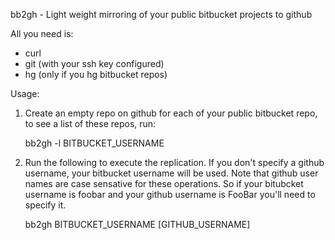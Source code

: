
bb2gh - Light weight mirroring of your public bitbucket projects to github


All you need is:
* curl
* git (with your ssh key configured)
* hg (only if you hg bitbucket repos)


Usage:

1. Create an empty repo on github for each of your public bitbucket repo, to
see a list of these repos, run:

    bb2gh -l BITBUCKET_USERNAME

1. Run the following to execute the replication.  If you don't specify a 
github username, your bitbucket username will be used.  Note that github 
user names are case sensative for these operations. So if your bitubcket 
username is foobar and your github username is FooBar you'll need to 
specify it.

    bb2gh BITBUCKET_USERNAME [GITHUB_USERNAME]

